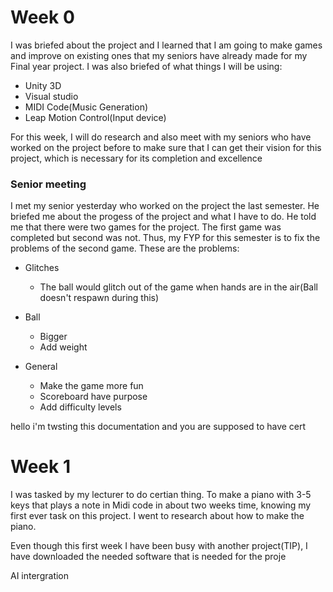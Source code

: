 # Week 0
I was briefed about the project and I learned that I am going to make games and improve on existing ones that my seniors have already made for my Final year project.
 I was also briefed of what things I will be using:
 * Unity 3D
 * Visual studio
 * MIDI Code(Music Generation)
 * Leap Motion Control(Input device)

For this week, I will do research and also meet with my seniors who have worked on the project before to make sure that I can get their vision for this project, which is necessary for its completion and excellence

### Senior meeting
I met my senior yesterday who worked on the project the last semester. He briefed me about the progess of the project and what I have to do. He told me that there were two games for the project. The first game was completed but second was not. Thus, my FYP for this semester is to fix the problems of the second game.
These are the problems:
* Glitches
	* The ball would glitch out of the game when hands are in the air(Ball doesn't respawn during this)

* Ball       
	* Bigger
	* Add weight

* General
	* Make the game more fun
	* Scoreboard have purpose
	* Add difficulty levels

hello i'm twsting this documentation and you  are supposed to have cert
# Week 1
I was tasked by my lecturer to do certian thing. To make a piano with 3-5 keys that plays a note in Midi code in about two weeks time, knowing my first ever task on this project. I went to research about how to make the piano.

Even though this first week I have been busy with another project(TIP), I have downloaded the needed software that is needed for the proje

AI intergration
<!--stackedit_data:
eyJoaXN0b3J5IjpbMTQ0NjE5MDM5MSw5NDA2MzkzMjksMTMyNj
UwMTc1NCwtMTY2OTMyMzQwNywtNDQ4MjU0MDQ3LC05NzkyMjI1
NzcsLTg4MzY0MDEsLTE0NzE3MDAyNTUsLTY1ODY0OTU1MiwtMj
AwNTY3NTM4MSwtMTk0ODU2ODI0OCw0NjM5NzQ0LDU3NDkzMTU0
Miw1NzE4MTUzNzddfQ==
-->